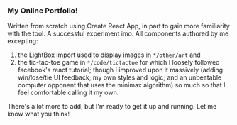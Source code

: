 ### My Online Portfolio!
Written from scratch using Create React App, in part to gain more familiarity with the tool. A successful experiment imo. All components authored by me excepting:
1. the LightBox import used to display images in ```*/other/art``` and
2. the tic-tac-toe game in ```*/code/tictactoe``` for which I loosely followed facebook's react tutorial; though I improved upon it massively (adding: win/lose/tie UI feedback; my own styles and logic; and an unbeatable computer opponent that uses the minimax algorithm) so much so that I feel comfortable calling it my own.

There's a lot more to add, but I'm ready to get it up and running. Let me know what you think!